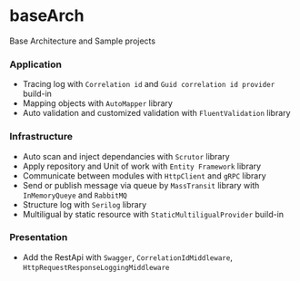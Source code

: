 # baseArch
Base Architecture and Sample projects

### Application
- Tracing log with `Correlation id` and `Guid correlation id provider` build-in
- Mapping objects with `AutoMapper` library
- Auto validation and customized validation with `FluentValidation` library

### Infrastructure
- Auto scan and inject dependancies with `Scrutor` library
- Apply repository and Unit of work with `Entity Framework` library
- Communicate between modules with `HttpClient` and `gRPC` library
- Send or publish message via queue by `MassTransit` library with `InMemoryQueye` and `RabbitMQ`
- Structure log with `Serilog` library
- Multiligual by static resource with `StaticMultiligualProvider` build-in

### Presentation
- Add the RestApi with `Swagger`, `CorrelationIdMiddleware`, `HttpRequestResponseLoggingMiddleware`

